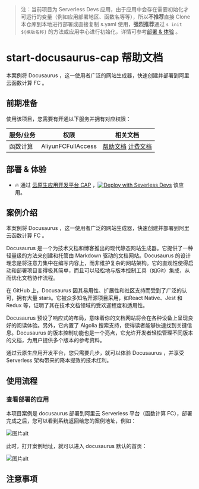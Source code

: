 
> 注：当前项目为 Serverless Devs 应用，由于应用中会存在需要初始化才可运行的变量（例如应用部署地区、函数名等等），所以**不推荐**直接 Clone 本仓库到本地进行部署或直接复制 s.yaml 使用，**强烈推荐**通过 `s init ${模版名称}` 的方法或应用中心进行初始化，详情可参考[部署 & 体验](#部署--体验) 。

# start-docusaurus-cap 帮助文档

<description>

本案例将 Docusaurus ，这一使用者广泛的网站生成器，快速创建并部署到阿里云函数计算 FC 。

</description>


## 前期准备

使用该项目，您需要有开通以下服务并拥有对应权限：

<service>



| 服务/业务 |  权限  | 相关文档 |
| --- |  --- | --- |
| 函数计算 |  AliyunFCFullAccess | [帮助文档](https://help.aliyun.com/product/2508973.html) [计费文档](https://help.aliyun.com/document_detail/2512928.html) |

</service>

<remark>



</remark>

<disclaimers>



</disclaimers>

## 部署 & 体验

<appcenter>
   
- :fire: 通过 [云原生应用开发平台 CAP](https://devs.console.aliyun.com/applications/create?template=start-docusaurus-cap) ，[![Deploy with Severless Devs](https://img.alicdn.com/imgextra/i1/O1CN01w5RFbX1v45s8TIXPz_!!6000000006118-55-tps-95-28.svg)](https://devs.console.aliyun.com/applications/create?template=start-docusaurus-cap) 该应用。
   
</appcenter>
<deploy>
    
   
</deploy>

## 案例介绍

<appdetail id="flushContent">

本案例将 Docusaurus ，这一使用者广泛的网站生成器，快速创建并部署到阿里云函数计算 FC 。

Docusaurus 是一个为技术文档和博客推出的现代静态网站生成器。它提供了一种轻量级的方法来创建和托管由 Markdown 驱动的文档网站。Docusaurus 的设计理念是将注意力集中在编写内容上，而非维护复杂的网站架构。它的直观性使得启动和部署项目变得极其简单，而且可以轻松地与版本控制工具（如Git）集成，从而优化文档协作流程。

在 GitHub 上，Docusaurus 因其易用性、扩展性和社区支持而受到了广泛的认可，拥有大量 stars。它被众多知名开源项目采用，如React Native、Jest 和 Redux 等，证明了其在技术文档领域的受欢迎程度和适用性。

Docusaurus 预设了响应式的布局，意味着你的文档网站将会在各种设备上呈现良好的阅读体验。另外，它内置了 Algolia 搜索支持，使得读者能够快速找到关键信息。Docusaurus 的版本控制功能也是一个亮点，它允许开发者轻松管理不同版本的文档，为用户提供多个版本的参考资料。

通过云原生应用开发平台，您只需要几步，就可以体验 Docusaurus ，并享受 Serverless 架构带来的降本提效的技术红利。

</appdetail>

## 使用流程

<usedetail id="flushContent">

### 查看部署的应用
本项目案例是 docusaurus 部署到阿里云 Serverless 平台（函数计算 FC），部署完成之后，您可以看到系统返回给您的案例地址，例如：

![图片alt](https://img.alicdn.com/imgextra/i1/O1CN010c3YHL1a0nGVe2ZyK_!!6000000003268-0-tps-1196-584.jpg)

此时，打开案例地址，就可以进入 docusaurus 默认的首页：

![图片alt](https://img.alicdn.com/imgextra/i3/O1CN01SAgalQ1fW09cM1X7i_!!6000000004013-2-tps-1263-664.png)

</usedetail>

## 注意事项

<matters id="flushContent">
</matters>
